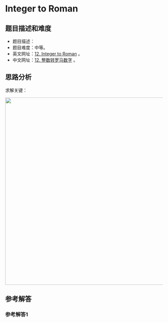 # Integer to Roman

## 题目描述和难度
+ 题目描述：
+ 题目难度：中等。
+ 英文网址：[12. Integer to Roman](https://leetcode.com/problems/integer-to-roman/description/)  。
+ 中文网址：[12. 整数转罗马数字](https://leetcode-cn.com/problems/integer-to-roman/description/)  。
## 思路分析
求解关键：

<img src="https://liweiwei1419.github.io/images/leetcode-solution/" width="600">

## 参考解答
### 参考解答1

```java

```